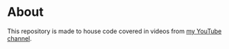 # About

This repository is made to house code covered in videos from [my YouTube channel](https://www.youtube.com/channel/UCEqcDzH-AFuYH7jqu9B0ACg).